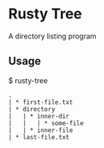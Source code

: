# Rusty Tree
A directory listing program

## Usage
$ rusty-tree

```
.
| * first-file.txt
| * directory
|   | * inner-dir
|   |   | * some-file
|   | * inner-file
| * last-file.txt
```
